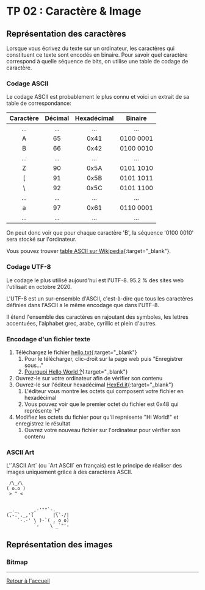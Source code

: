 # TP 02 : Caractère & Image

## Représentation des caractères

Lorsque vous écrivez du texte sur un ordinateur, les caractères qui constituent ce texte sont encodés en binaire. 
Pour savoir quel caractère correspond à quelle séquence de bits, on utilise une table de codage de caractère. 

### Codage ASCII

Le codage ASCII est probablement le plus connu et voici un extrait de sa table de correspondance: 

| **Caractère** | **Décimal** | **Hexadécimal** | **Binaire** |
|:-------------:|:-----------:|:---------------:|:-----------:|
|      ...      |     ...     |       ...       |     ...     |
|       A       |      65     |       0x41      |  0100 0001  |
|       B       |      66     |       0x42      |  0100 0010  |
|      ...      |     ...     |       ...       |     ...     |
|       Z       |      90     |       0x5A      |  0101 1010  |
|       [       |      91     |       0x5B      |  0101 1011  |
|       \       |      92     |       0x5C      |  0101 1100  |
|      ...      |     ...     |       ...       |     ...     |
|       a       |      97     |       0x61      |  0110 0001  |
|      ...      |     ...     |       ...       |     ...     |

On peut donc voir que pour chaque caractère 'B', la séquence '0100 0010' sera stocké sur l'ordinateur. 

Vous pouvez trouver [table ASCII sur Wikipedia](https://fr.wikipedia.org/wiki/American_Standard_Code_for_Information_Interchange#Description){:target="_blank"}. 

### Codage UTF-8

Le codage le plus utilisé aujourd'hui est l'UTF-8. 95.2 % des sites web l'utilisait en octobre 2020. 

L'UTF-8 est un sur-ensemble d'ASCII, c'est-à-dire que tous les caractères définies dans l'ASCII a le même encodage que dans l'UTF-8. 

Il étend l'ensemble des caractères en rajoutant des symboles, les lettres accentuées, l'alphabet grec, arabe, cyrillic et plein d'autres. 

### Encodage d'un fichier texte

1. Téléchargez le fichier [hello.txt](../assets/txt/hello.txt){:target="_blank"}
    1. Pour le télécharger, clic-droit sur la page web puis "Enregistrer sous..."
    2. [Pourquoi Hello World ?](https://fr.wikipedia.org/wiki/Hello_world){:target="_blank"}
2. Ouvrez-le sur votre ordinateur afin de vérifier son contenu
3. Ouvrez-le sur l'éditeur hexadécimal [HexEd.it](https://hexed.it/){:target="_blank"}
    1. L'éditeur vous montre les octets qui composent votre fichier en hexadécimal
    2. Vous pouvez voir que le premier octet du fichier est 0x48 qui représente 'H'
4. Modifiez les octets du fichier pour qu'il représente "Hi World!" et enregistrez le résultat
    1. Ouvrez votre nouveau fichier sur l'ordinateur pour vérifier son contenu

### ASCII Art

L'´ASCII Art´ (ou ´Art ASCII´ en français) est le principe de réaliser des images uniquement grâce à des caractères ASCII.

```
 /\_/\
( o.o )
 > ^ <


 _._     _,-'""`-._
(,-.`._,'(       |\`-/|
    `-.-' \ )-`( , o o)
          `-    \`_`"'-
```

## Représentation des images

### Bitmap



---

[Retour à l'accueil](../README.md)
